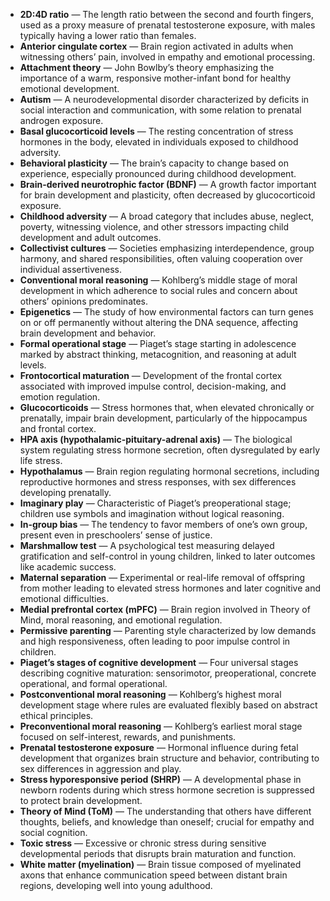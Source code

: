 - **2D:4D ratio** — The length ratio between the second and fourth fingers, used as a proxy measure of prenatal testosterone exposure, with males typically having a lower ratio than females.  
- **Anterior cingulate cortex** — Brain region activated in adults when witnessing others’ pain, involved in empathy and emotional processing.  
- **Attachment theory** — John Bowlby’s theory emphasizing the importance of a warm, responsive mother-infant bond for healthy emotional development.  
- **Autism** — A neurodevelopmental disorder characterized by deficits in social interaction and communication, with some relation to prenatal androgen exposure.  
- **Basal glucocorticoid levels** — The resting concentration of stress hormones in the body, elevated in individuals exposed to childhood adversity.  
- **Behavioral plasticity** — The brain’s capacity to change based on experience, especially pronounced during childhood development.  
- **Brain-derived neurotrophic factor (BDNF)** — A growth factor important for brain development and plasticity, often decreased by glucocorticoid exposure.  
- **Childhood adversity** — A broad category that includes abuse, neglect, poverty, witnessing violence, and other stressors impacting child development and adult outcomes.  
- **Collectivist cultures** — Societies emphasizing interdependence, group harmony, and shared responsibilities, often valuing cooperation over individual assertiveness.  
- **Conventional moral reasoning** — Kohlberg’s middle stage of moral development in which adherence to social rules and concern about others’ opinions predominates.  
- **Epigenetics** — The study of how environmental factors can turn genes on or off permanently without altering the DNA sequence, affecting brain development and behavior.  
- **Formal operational stage** — Piaget’s stage starting in adolescence marked by abstract thinking, metacognition, and reasoning at adult levels.  
- **Frontocortical maturation** — Development of the frontal cortex associated with improved impulse control, decision-making, and emotion regulation.  
- **Glucocorticoids** — Stress hormones that, when elevated chronically or prenatally, impair brain development, particularly of the hippocampus and frontal cortex.  
- **HPA axis (hypothalamic-pituitary-adrenal axis)** — The biological system regulating stress hormone secretion, often dysregulated by early life stress.  
- **Hypothalamus** — Brain region regulating hormonal secretions, including reproductive hormones and stress responses, with sex differences developing prenatally.  
- **Imaginary play** — Characteristic of Piaget’s preoperational stage; children use symbols and imagination without logical reasoning.  
- **In-group bias** — The tendency to favor members of one’s own group, present even in preschoolers’ sense of justice.  
- **Marshmallow test** — A psychological test measuring delayed gratification and self-control in young children, linked to later outcomes like academic success.  
- **Maternal separation** — Experimental or real-life removal of offspring from mother leading to elevated stress hormones and later cognitive and emotional difficulties.  
- **Medial prefrontal cortex (mPFC)** — Brain region involved in Theory of Mind, moral reasoning, and emotional regulation.  
- **Permissive parenting** — Parenting style characterized by low demands and high responsiveness, often leading to poor impulse control in children.  
- **Piaget’s stages of cognitive development** — Four universal stages describing cognitive maturation: sensorimotor, preoperational, concrete operational, and formal operational.  
- **Postconventional moral reasoning** — Kohlberg’s highest moral development stage where rules are evaluated flexibly based on abstract ethical principles.  
- **Preconventional moral reasoning** — Kohlberg’s earliest moral stage focused on self-interest, rewards, and punishments.  
- **Prenatal testosterone exposure** — Hormonal influence during fetal development that organizes brain structure and behavior, contributing to sex differences in aggression and play.  
- **Stress hyporesponsive period (SHRP)** — A developmental phase in newborn rodents during which stress hormone secretion is suppressed to protect brain development.  
- **Theory of Mind (ToM)** — The understanding that others have different thoughts, beliefs, and knowledge than oneself; crucial for empathy and social cognition.  
- **Toxic stress** — Excessive or chronic stress during sensitive developmental periods that disrupts brain maturation and function.  
- **White matter (myelination)** — Brain tissue composed of myelinated axons that enhance communication speed between distant brain regions, developing well into young adulthood.
